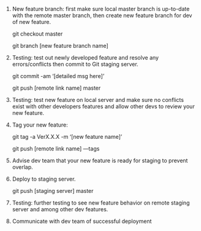 1. New feature branch: first make sure local master branch is up-to-date with the remote master branch, then create new feature branch for dev of new feature.

	git checkout master

	git branch [new feature branch name]

2. Testing: test out newly developed feature and resolve any errors/conflicts then commit to Git staging server.

	git commit -am ‘[detailed msg here]’
	
	git push [remote link name] master

3. Testing: test new feature on local server and make sure no conflicts exist with other developers features and allow other devs to review your new feature.

4. Tag your new feature: 

	git tag -a VerX.X.X -m ‘[new feature name]’

	git push [remote link name] —tags

5. Advise dev team that your new feature is ready for staging to prevent overlap.

6. Deploy to staging server.

	git push [staging server] master

7. Testing: further testing to see new feature behavior on remote staging server and among other dev features.

8. Communicate with dev team of successful deployment